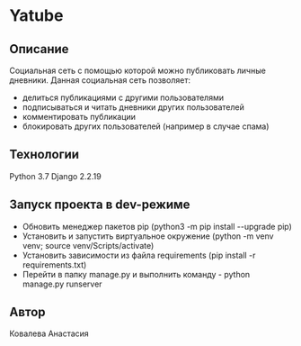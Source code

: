 # Yatube
## Описание
Социальная сеть с помощью которой можно публиковать личные дневники. 
Данная социальная сеть позволяет:
 - делиться публикациями с другими пользователями
 - подписываться и читать дневники других пользователей
 - комментировать публикации
 - блокировать других пользователей (например в случае спама)
## Технологии
Python 3.7 
Django 2.2.19
## Запуск проекта в dev-режиме
 - Обновить менеджер пакетов pip (python3 -m pip install --upgrade pip)
 - Установить и запустить виртуальное окружение (python -m venv venv; source venv/Scripts/activate)
 - Установить зависимости из файла requirements (pip install -r requirements.txt)
 - Перейти в папку manage.py и выполнить команду - python manage.py runserver
 ## Автор
 Ковалева Анастасия 